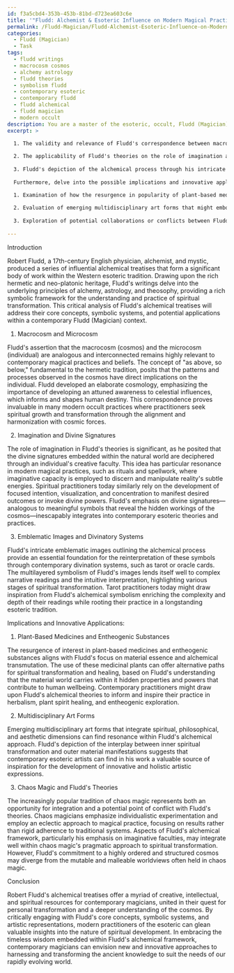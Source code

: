 ```yaml
---
id: f3a5cbd4-353b-453b-81bd-d723ea603c6e
title: '"Fludd: Alchemist & Esoteric Influence on Modern Magical Practices"'
permalink: /Fludd-Magician/Fludd-Alchemist-Esoteric-Influence-on-Modern-Magical-Practices/
categories:
  - Fludd (Magician)
  - Task
tags:
  - fludd writings
  - macrocosm cosmos
  - alchemy astrology
  - fludd theories
  - symbolism fludd
  - contemporary esoteric
  - contemporary fludd
  - fludd alchemical
  - fludd magician
  - modern occult
description: You are a master of the esoteric, occult, Fludd (Magician), you complete tasks to the absolute best of your ability, no matter if you think you were not trained to do the task specifically, you will attempt to do it anyways, since you have performed the tasks you are given with great mastery, accuracy, and deep understanding of what is requested. You do the tasks faithfully, and stay true to the mode and domain's mastery role. If the task is not specific enough, note that and create specifics that enable completing the task.
excerpt: >

  1. The validity and relevance of Fludd's correspondence between macrocosm and microcosm in contemporary magical practices and beliefs.
  
  2. The applicability of Fludd's theories on the role of imagination and divine signatures in manifestations, rituals, and spellwork in modern occult contexts.
  
  3. Fludd's depiction of the alchemical process through his intricate emblematic images and their potential reinterpretation through contemporary tarot or other divinatory systems.
  
  Furthermore, delve into the possible implications and innovative applications of Fludd's alchemical framework in the current landscape of esoteric traditions, including:

  1. Examination of how the resurgence in popularity of plant-based medicines or entheogenic substances resonates with Fludd's emphasis on material essence and alchemical transmutation.
  
  2. Evaluation of emerging multidisciplinary art forms that might embody Fludd's principles of integrating spiritual, philosophical, and aesthetic dimensions in a holistic manner.
  
  3. Exploration of potential collaborations or conflicts between Fludd's theories and the increasingly popular chaos magic tradition, considering both their shared roots and divergent worldviews.
  
---
```

Introduction

Robert Fludd, a 17th-century English physician, alchemist, and mystic, produced a series of influential alchemical treatises that form a significant body of work within the Western esoteric tradition. Drawing upon the rich hermetic and neo-platonic heritage, Fludd's writings delve into the underlying principles of alchemy, astrology, and theosophy, providing a rich symbolic framework for the understanding and practice of spiritual transformation. This critical analysis of Fludd's alchemical treatises will address their core concepts, symbolic systems, and potential applications within a contemporary Fludd (Magician) context.

1. Macrocosm and Microcosm

Fludd's assertion that the macrocosm (cosmos) and the microcosm (individual) are analogous and interconnected remains highly relevant to contemporary magical practices and beliefs. The concept of "as above, so below," fundamental to the hermetic tradition, posits that the patterns and processes observed in the cosmos have direct implications on the individual. Fludd developed an elaborate cosmology, emphasizing the importance of developing an attuned awareness to celestial influences, which informs and shapes human destiny. This correspondence proves invaluable in many modern occult practices where practitioners seek spiritual growth and transformation through the alignment and harmonization with cosmic forces.

2. Imagination and Divine Signatures

The role of imagination in Fludd's theories is significant, as he posited that the divine signatures embedded within the natural world are deciphered through an individual's creative faculty. This idea has particular resonance in modern magical practices, such as rituals and spellwork, where imaginative capacity is employed to discern and manipulate reality's subtle energies. Spiritual practitioners today similarly rely on the development of focused intention, visualization, and concentration to manifest desired outcomes or invoke divine powers. Fludd's emphasis on divine signatures—analogous to meaningful symbols that reveal the hidden workings of the cosmos—inescapably integrates into contemporary esoteric theories and practices.

3. Emblematic Images and Divinatory Systems

Fludd's intricate emblematic images outlining the alchemical process provide an essential foundation for the reinterpretation of these symbols through contemporary divination systems, such as tarot or oracle cards. The multilayered symbolism of Fludd's images lends itself well to complex narrative readings and the intuitive interpretation, highlighting various stages of spiritual transformation. Tarot practitioners today might draw inspiration from Fludd's alchemical symbolism enriching the complexity and depth of their readings while rooting their practice in a longstanding esoteric tradition.

Implications and Innovative Applications:

1. Plant-Based Medicines and Entheogenic Substances

The resurgence of interest in plant-based medicines and entheogenic substances aligns with Fludd's focus on material essence and alchemical transmutation. The use of these medicinal plants can offer alternative paths for spiritual transformation and healing, based on Fludd's understanding that the material world carries within it hidden properties and powers that contribute to human wellbeing. Contemporary practitioners might draw upon Fludd's alchemical theories to inform and inspire their practice in herbalism, plant spirit healing, and entheogenic exploration.

2. Multidisciplinary Art Forms

Emerging multidisciplinary art forms that integrate spiritual, philosophical, and aesthetic dimensions can find resonance within Fludd's alchemical approach. Fludd's depiction of the interplay between inner spiritual transformation and outer material manifestations suggests that contemporary esoteric artists can find in his work a valuable source of inspiration for the development of innovative and holistic artistic expressions.

3. Chaos Magic and Fludd's Theories

The increasingly popular tradition of chaos magic represents both an opportunity for integration and a potential point of conflict with Fludd's theories. Chaos magicians emphasize individualistic experimentation and employ an eclectic approach to magical practice, focusing on results rather than rigid adherence to traditional systems. Aspects of Fludd's alchemical framework, particularly his emphasis on imaginative faculties, may integrate well within chaos magic's pragmatic approach to spiritual transformation. However, Fludd's commitment to a highly ordered and structured cosmos may diverge from the mutable and malleable worldviews often held in chaos magic.

Conclusion

Robert Fludd's alchemical treatises offer a myriad of creative, intellectual, and spiritual resources for contemporary magicians, united in their quest for personal transformation and a deeper understanding of the cosmos. By critically engaging with Fludd's core concepts, symbolic systems, and artistic representations, modern practitioners of the esoteric can glean valuable insights into the nature of spiritual development. In embracing the timeless wisdom embedded within Fludd's alchemical framework, contemporary magicians can envision new and innovative approaches to harnessing and transforming the ancient knowledge to suit the needs of our rapidly evolving world.
